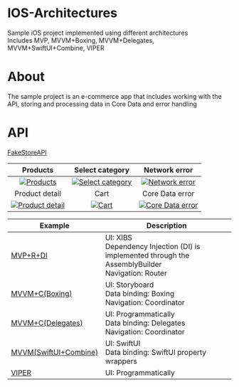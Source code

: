 # IOS-Architectures

Sample iOS project implemented using different architectures <br>
Includes  MVP, MVVM+Boxing, MVVM+Delegates, MVVM+SwiftUI+Combine, VIPER

# About 
The sample project is an e-commerce app that includes working with the API, storing and processing data in Core Data and error handling

# API 

[FakeStoreAPI](https://fakestoreapi.com)

| Products | Select category | Network error |
|:------------:|:------------:|:------------:|
| [![Products](https://github.com/streifik/IOS-Architectures/assets/101458595/66e89316-d657-4cb3-9b79-c51af5e1b751)](https://github.com/streifik/IOS-Architectures/assets/101458595/66e89316-d657-4cb3-9b79-c51af5e1b751) | [![Select category](https://github.com/streifik/IOS-Architectures/assets/101458595/2e89a965-d009-4b0a-a939-a852a3d941f0)](https://github.com/streifik/IOS-Architectures/assets/101458595/2e89a965-d009-4b0a-a939-a852a3d941f0) | [![Network error](https://github.com/streifik/IOS-Architectures/assets/101458595/92fef3e1-32ea-4c0a-b15b-6c70e6098bc0)](https://github.com/streifik/IOS-Architectures/assets/101458595/92fef3e1-32ea-4c0a-b15b-6c70e6098bc0) |
| Product detail | Cart | Core Data error |
| [![Product detail](https://github.com/streifik/IOS-Architectures/assets/101458595/cc5c9ca6-5d54-4ac4-854c-682d8e68969e)](https://github.com/streifik/IOS-Architectures/assets/101458595/cc5c9ca6-5d54-4ac4-854c-682d8e68969e) | [![Cart](https://github.com/streifik/IOS-Architectures/assets/101458595/65cd7b91-bb19-4065-98c1-5551447c4591)](https://github.com/streifik/IOS-Architectures/assets/101458595/65cd7b91-bb19-4065-98c1-5551447c4591) | [![Core Data error](https://github.com/streifik/IOS-Architectures/assets/101458595/9019ede9-1d50-4ed5-a7e9-0acf952875c1)](https://github.com/streifik/IOS-Architectures/assets/101458595/9019ede9-1d50-4ed5-a7e9-0acf952875c1) |

| Example                | Description                     |
|---------------------|---------------------------------|
| [MVP+R+DI](https://github.com/streifik/IOS-Architectures/tree/main/MVP)      | UI: XIBS <br> Dependency Injection (DI) is implemented through the AssemblyBuilder <br> Navigation: Router <br> |
| [MVVM+C(Boxing)](https://github.com/streifik/IOS-Architectures/tree/main/MVVM%2BBoxing)     | UI: Storyboard <br> Data binding: Boxing <br> Navigation: Coordinator|
| [MVVM+C(Delegates)](https://github.com/streifik/IOS-Architectures/tree/main/MVVM%2BDelegates)      | UI: Programmatically <br> Data binding: Delegates <br> Navigation: Coordinator   
| [MVVM(SwiftUI+Combine)](https://github.com/streifik/IOS-Architectures/tree/main/MVVM%2BSwiftUI)     | UI: SwiftUI <br> Data binding: SwiftUI property wrappers |
| [VIPER](https://github.com/streifik/IOS-Architectures/tree/main/VIPER)    | UI: Programmatically <br> |





